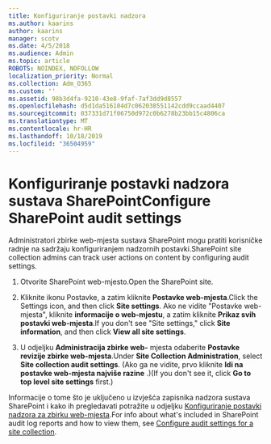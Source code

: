 ```yaml
---
title: Konfiguriranje postavki nadzora
ms.author: kaarins
author: kaarins
manager: scotv
ms.date: 4/5/2018
ms.audience: Admin
ms.topic: article
ROBOTS: NOINDEX, NOFOLLOW
localization_priority: Normal
ms.collection: Adm_O365
ms.custom: ''
ms.assetid: 98b3d4fa-9210-43e8-9faf-7af3dd9d8557
ms.openlocfilehash: d5d1da516104d7c062038551142cdd9ccaad4407
ms.sourcegitcommit: 037331d71f06750d972c0b6278b23bb15c4806ca
ms.translationtype: MT
ms.contentlocale: hr-HR
ms.lasthandoff: 10/18/2019
ms.locfileid: "36504959"
---
```

# <a name="configure-sharepoint-audit-settings"></a><span data-ttu-id="6a86a-102">Konfiguriranje postavki nadzora sustava SharePoint</span><span class="sxs-lookup"><span data-stu-id="6a86a-102">Configure SharePoint audit settings</span></span>

<span data-ttu-id="6a86a-103">Administratori zbirke web-mjesta sustava SharePoint mogu pratiti korisničke radnje na sadržaju konfiguriranjem nadzornih postavki.</span><span class="sxs-lookup"><span data-stu-id="6a86a-103">SharePoint site collection admins can track user actions on content by configuring audit settings.</span></span>
  
1. <span data-ttu-id="6a86a-104">Otvorite SharePoint web-mjesto.</span><span class="sxs-lookup"><span data-stu-id="6a86a-104">Open the SharePoint site.</span></span>
    
2. <span data-ttu-id="6a86a-105">Kliknite ikonu Postavke, a zatim kliknite **Postavke web-mjesta**.</span><span class="sxs-lookup"><span data-stu-id="6a86a-105">Click the Settings icon, and then click **Site settings**.</span></span> <span data-ttu-id="6a86a-106">Ako ne vidite "Postavke web-mjesta", kliknite **informacije o web-mjestu**, a zatim kliknite **Prikaz svih postavki web-mjesta**.</span><span class="sxs-lookup"><span data-stu-id="6a86a-106">If you don't see "Site settings," click **Site information**, and then click **View all site settings**.</span></span>
    
3. <span data-ttu-id="6a86a-107">U odjeljku **Administracija zbirke web-** mjesta odaberite **Postavke revizije zbirke web-mjesta**.</span><span class="sxs-lookup"><span data-stu-id="6a86a-107">Under **Site Collection Administration**, select **Site collection audit settings**.</span></span> <span data-ttu-id="6a86a-108">(Ako ga ne vidite, prvo kliknite **Idi na postavke web-mjesta najviše razine** .)</span><span class="sxs-lookup"><span data-stu-id="6a86a-108">(If you don't see it, click **Go to top level site settings** first.)</span></span> 
    
<span data-ttu-id="6a86a-109">Informacije o tome što je uključeno u izvješća zapisnika nadzora sustava SharePoint i kako ih pregledavati potražite u odjeljku [Konfiguriranje postavki nadzora za zbirku web-mjesta](https://go.microsoft.com/fwlink/?linkid=404050).</span><span class="sxs-lookup"><span data-stu-id="6a86a-109">For info about what's included in SharePoint audit log reports and how to view them, see [Configure audit settings for a site collection](https://go.microsoft.com/fwlink/?linkid=404050).</span></span>
  

